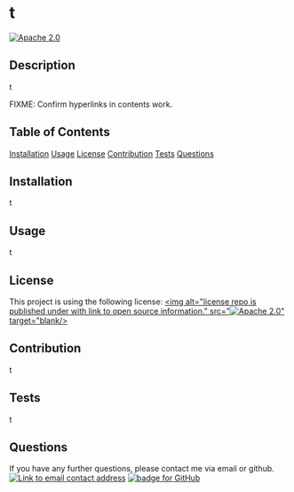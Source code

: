# t

[![Apache 2.0](https://img.shields.io/badge/License-Apache_2.0-purple?style=for-the-badge)](https://opensource.org/licenses/Apache-2.0)

## Description
t

FIXME: Confirm hyperlinks in contents work.
## Table of Contents
[Installation](#Installation)
[Usage](#Usage)
[License](#License)
[Contribution](#Contribution)
[Tests](#Tests)
[Questions](#Questions)

## Installation
t

## Usage
t

## License
This project is using the following license:
<a href ="https://opensource.org/licenses/Apache-2.0"><img alt="license repo is published under with link to open source information." src="![Apache 2.0](https://img.shields.io/badge/License-Apache_2.0-purple?style=for-the-badge)" target="blank/></a>


## Contribution 
t

## Tests
t

## Questions
If you have any further questions, please contact me via email or github.
<a href="mailto:t"><img alt="Link to email contact address" src="https://img.shields.io/badge/email-D14836?style=for-the-badge" target="_blank" /></a>  <a href="https://github.com/t"><img alt="badge for GitHub" src="https://img.shields.io/badge/github-%23121011.svg?style=for-the-badge&logo=github&logoColor=white" target="_blank" /></a>
